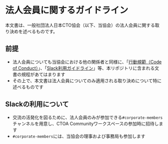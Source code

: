 # 法人会員に関するガイドライン

本文書は、一般社団法人日本CTO協会（以下、当協会）の法人会員に関する取り決めを述べるものです。

## 前提

* 法人会員についても当協会における他の関係者と同様に、「[行動規範（Code of Conduct）](./code-of-conduct.md)」、「[Slack利用ガイドライン](./slack-guidelines.md)」等、本リポジトリに含まれる文書の規程があてはまります
* その上で、本文書は法人会員についてのみ適用される取り決めについて特に述べるものです

## Slackの利用について

* 交流の活発化を図るために、法人会員のみが参加できる`#corporate-members`チャンネルを用意し、CTOA Communityワークスペースの参加時に招待します
* `#corporate-members`には、当協会の理事および事務局も参加します
